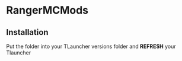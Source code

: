 # RangerMCMods
## Installation
Put the folder into your TLauncher versions folder and **REFRESH** your Tlauncher

